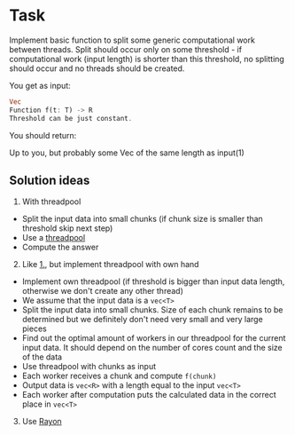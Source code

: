 # Task
Implement basic function to split some generic computational work between threads. Split should occur only on some threshold - if computational work (input length) is shorter than this threshold, no splitting should occur and no threads should be created.

You get as input:

```rust
Vec
Function f(t: T) -> R
Threshold can be just constant.
```

You should return:

Up to you, but probably some Vec of the same length as input(1)

## Solution ideas
1. With threadpool
- Split the input data into small chunks (if chunk size is smaller than threshold skip next step)
- Use a [threadpool](https://docs.rs/threadpool/latest/threadpool/)
- Compute the answer
2. Like [1.](https://github.com/DBarinovv/rust_task_scheduler#solution-ideas), but implement threadpool with own hand
- Implement own threadpool (if threshold is bigger than input data length, otherwise we don't create any other thread)
- We assume that the input data is a ```vec<T>```
- Split the input data into small chunks. Size of each chunk remains to be determined but we definitely don't need very small and very large pieces
- Find out the optimal amount of workers in our threadpool for the current input data. It should depend on the number of cores count and the size of the data
- Use threadpool with chunks as input
- Each worker receives a chunk and compute ```f(chunk)```
- Output data is ```vec<R>``` with a length equal to the input ```vec<T>```
- Each worker after computation puts the calculated data in the correct place in ```vec<T>```
3. Use [Rayon](https://github.com/rayon-rs/rayon)

